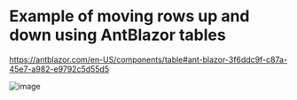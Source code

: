 # Example of moving rows up and down using AntBlazor tables

https://antblazor.com/en-US/components/table#ant-blazor-3f6ddc9f-c87a-45e7-a982-e9792c5d55d5

![image](https://user-images.githubusercontent.com/40808369/115587751-4cc6ed00-a2ce-11eb-88db-531e4c95cc2b.png)

